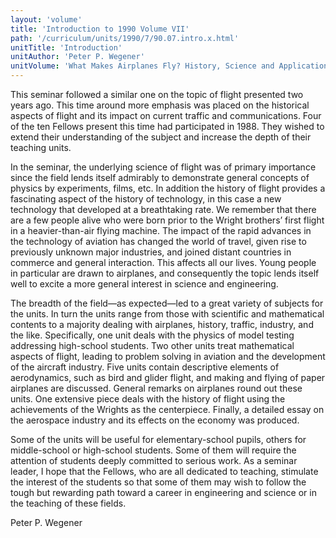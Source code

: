 ```yaml
---
layout: 'volume'
title: 'Introduction to 1990 Volume VII'
path: '/curriculum/units/1990/7/90.07.intro.x.html'
unitTitle: 'Introduction'
unitAuthor: 'Peter P. Wegener'
unitVolume: 'What Makes Airplanes Fly? History, Science and Applications ofAerodynamics'
---
```


<body>
 <p>
  This seminar followed a similar one on the topic of flight presented two years ago. This time around more emphasis was placed on the historical aspects of flight and its impact on current traffic and communications. Four of the ten Fellows present this time had participated in 1988. They wished to extend their understanding of the subject and increase the depth of their teaching units.
 </p>
 <p>
  In the seminar, the underlying science of flight was of primary importance since the field lends itself admirably to demonstrate general concepts of physics by experiments, films, etc. In addition the history of flight provides a fascinating aspect of the history of technology, in this case a new technology that developed at a breathtaking rate. We remember that there are a few people alive who were born prior to the Wright brothers’ first flight in a heavier-than-air flying machine. The impact of the rapid advances in the technology of aviation has changed the world of travel, given rise to previously unknown major industries, and joined distant countries in commerce and general interaction. This affects all our lives. Young people in particular are drawn to airplanes, and consequently the topic lends itself well to excite a more general interest in science and engineering.
 </p>
 <p>
  The breadth of the field—as expected—led to a great variety of subjects for the units. In turn the units range from those with scientific and mathematical contents to a majority dealing with airplanes, history, traffic, industry, and the like. Specifically, one unit deals with the physics of model testing addressing high-school students. Two other units treat mathematical aspects of flight, leading to problem solving in aviation and the development of the aircraft industry. Five units contain descriptive elements of aerodynamics, such as bird and glider flight, and making and flying of paper airplanes are discussed. General remarks on airplanes round out these units. One extensive piece deals with the history of flight using the achievements of the Wrights as the centerpiece. Finally, a detailed essay on the aerospace industry and its effects on the economy was produced.
 </p>
 <p>
  Some of the units will be useful for elementary-school pupils, others for middle-school or high-school students. Some of them will require the attention of students deeply committed to serious work. As a seminar leader, I hope that the Fellows, who are all dedicated to teaching, stimulate the interest of the students so that some of them may wish to follow the tough but rewarding path toward a career in engineering and science or in the teaching of these fields.
 </p>
 <p>
  Peter P. Wegener
 </p>

</body>
